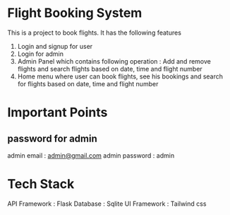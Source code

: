 # Flight Booking System
This is a project to book flights. It has the following features
1. Login and signup for user
2. Login for admin
3. Admin Panel which contains following operation : Add and remove flights and search flights based on date, time and flight number
4. Home menu where user can book flights, see his bookings and search for flights based on date, time and flight number

# Important Points
## password for admin
admin email : admin@gmail.com
admin password : admin

# Tech Stack
API Framework : Flask
Database : Sqlite
UI Framework : Tailwind css
